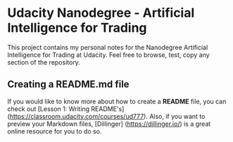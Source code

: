 # Udacity Nanodegree - Artificial Intelligence for Trading 
This project contains my personal notes for the Nanodegree Artificial Intelligence for Trading at Udacity. Feel free to 
browse, test, copy any section of the repository.

## Creating a README.md file
If you would like to know more about how to create a **README** file, you can check out [Lesson 1: Writing README's]
(https://classroom.udacity.com/courses/ud777). Also, if you want to preview your Markdown files, [Dillinger]
(https://dillinger.io/) is a great online resource for you to do so.
